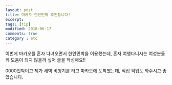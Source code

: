 ```yaml
---
layout: post
title: 마카오 한인민박 추천합니다!
excerpt: 
tags: [tip]
modified: 2018-06-17
comments: true
category : etc
---
```

이번에 마카오를 혼자 다녀오면서 한인민박을 이용했는데, 혼자 여행다니시는 여성분들께 도움이 되지 않을까 싶어 글을 작성해요!!

0000민박이고 제가 새벽 비행기를 타고 마카오에 도착했는데, 직접 픽업도 와주시고 좋았습니다. 
